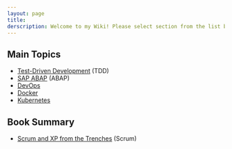 ```yaml
---
layout: page
title: 
derscription: Welcome to my Wiki! Please select section from the list below.
---
```


## Main Topics

- [Test-Driven Development](tdd) (TDD)
- [SAP ABAP](abap) (ABAP)
- [DevOps](devops)
- [Docker](docker)
- [Kubernetes](kubenetes)

## Book Summary

- [Scrum and XP from the Trenches](scrum) (Scrum)
